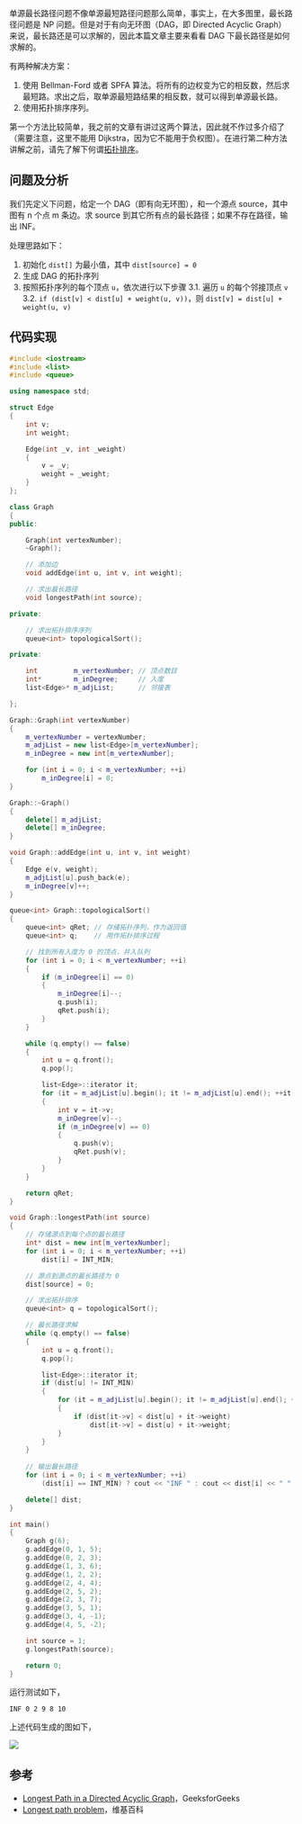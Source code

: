 单源最长路径问题不像单源最短路径问题那么简单，事实上，在大多图里，最长路径问题是 NP 问题。但是对于有向无环图（DAG，即 Directed Acyclic Graph）来说，最长路还是可以求解的，因此本篇文章主要来看看 DAG 下最长路径是如何求解的。

有两种解决方案：

1. 使用 Bellman-Ford 或者 SPFA 算法。将所有的边权变为它的相反数，然后求最短路。求出之后，取单源最短路结果的相反数，就可以得到单源最长路。
2. 使用拓扑排序序列。

第一个方法比较简单，我之前的文章有讲过这两个算法，因此就不作过多介绍了（需要注意，这里不能用 Dijkstra，因为它不能用于负权图）。在进行第二种方法讲解之前，请先了解下何谓[拓扑排序](https://ethsonliu.com/2020/01/topological-sorting.html)。

## 问题及分析

我们先定义下问题，给定一个 DAG（即有向无环图），和一个源点 source，其中图有 n 个点 m 条边。求 source 到其它所有点的最长路径；如果不存在路径，输出 INF。

处理思路如下：

1. 初始化 `dist[]` 为最小值，其中 `dist[source] = 0`
2. 生成 DAG 的拓扑序列
3. 按照拓扑序列的每个顶点 `u`，依次进行以下步骤
   3.1. 遍历 `u` 的每个邻接顶点 `v`
   3.2. `if (dist[v] < dist[u] + weight(u, v))`，则 `dist[v] = dist[u] + weight(u, v)`

## 代码实现

```c++
#include <iostream>
#include <list>
#include <queue>

using namespace std;

struct Edge
{
	int v;
	int weight;

	Edge(int _v, int _weight)
	{
		v = _v;
		weight = _weight;
	}
};

class Graph
{
public:

	Graph(int vertexNumber);
	~Graph();

	// 添加边
	void addEdge(int u, int v, int weight);

	// 求出最长路径
	void longestPath(int source);

private:

	// 求出拓扑排序序列
	queue<int> topologicalSort();

private:

	int         m_vertexNumber; // 顶点数目
	int*        m_inDegree;     // 入度
	list<Edge>* m_adjList;      // 邻接表

};

Graph::Graph(int vertexNumber)
{
	m_vertexNumber = vertexNumber;
	m_adjList = new list<Edge>[m_vertexNumber];
	m_inDegree = new int[m_vertexNumber];

	for (int i = 0; i < m_vertexNumber; ++i)
		m_inDegree[i] = 0;
}

Graph::~Graph()
{
	delete[] m_adjList;
	delete[] m_inDegree;
}

void Graph::addEdge(int u, int v, int weight)
{
	Edge e(v, weight);
	m_adjList[u].push_back(e);
	m_inDegree[v]++;
}

queue<int> Graph::topologicalSort()
{
	queue<int> qRet; // 存储拓扑序列，作为返回值
	queue<int> q;    // 用作拓扑排序过程

	// 找到所有入度为 0 的顶点，并入队列
	for (int i = 0; i < m_vertexNumber; ++i)
	{
		if (m_inDegree[i] == 0)
		{
			m_inDegree[i]--;
			q.push(i);
			qRet.push(i);
		}
	}

	while (q.empty() == false)
	{
		int u = q.front();
		q.pop();

		list<Edge>::iterator it;
		for (it = m_adjList[u].begin(); it != m_adjList[u].end(); ++it)
		{
			int v = it->v;
			m_inDegree[v]--;
			if (m_inDegree[v] == 0)
			{
				q.push(v);
				qRet.push(v);
			}
		}
	}

	return qRet;
}

void Graph::longestPath(int source)
{
	// 存储源点到每个点的最长路径
	int* dist = new int[m_vertexNumber];
	for (int i = 0; i < m_vertexNumber; ++i)
		dist[i] = INT_MIN;

	// 源点到源点的最长路径为 0
	dist[source] = 0;

	// 求出拓扑排序
	queue<int> q = topologicalSort();

	// 最长路径求解
	while (q.empty() == false)
	{
		int u = q.front();
		q.pop();

		list<Edge>::iterator it;
		if (dist[u] != INT_MIN)
		{
			for (it = m_adjList[u].begin(); it != m_adjList[u].end(); ++it)
			{
				if (dist[it->v] < dist[u] + it->weight)
					dist[it->v] = dist[u] + it->weight;
			}
		}
	}
	
    // 输出最长路径
	for (int i = 0; i < m_vertexNumber; ++i)
		(dist[i] == INT_MIN) ? cout << "INF " : cout << dist[i] << " ";

	delete[] dist;
}

int main()
{
	Graph g(6);
	g.addEdge(0, 1, 5);
	g.addEdge(0, 2, 3);
	g.addEdge(1, 3, 6);
	g.addEdge(1, 2, 2);
	g.addEdge(2, 4, 4);
	g.addEdge(2, 5, 2);
	g.addEdge(2, 3, 7);
	g.addEdge(3, 5, 1);
	g.addEdge(3, 4, -1);
	g.addEdge(4, 5, -2);

	int source = 1;
	g.longestPath(source);

	return 0;
}
```

运行测试如下，

```plaintext
INF 0 2 9 8 10
```

上述代码生成的图如下，

![](https://resource.ethsonliu.com/image/20200627_01.png)

## 参考

- [Longest Path in a Directed Acyclic Graph](https://www.geeksforgeeks.org/find-longest-path-directed-acyclic-graph/)，GeeksforGeeks
- [Longest path problem](https://en.wikipedia.org/wiki/Longest_path_problem)，维基百科

